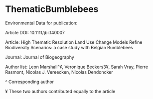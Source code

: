 # ThematicBumblebees
Environmental Data for publication: 


Article DOI: 10.1111/jbi.140007

Article: High Thematic Resolution Land Use Change Models Refine Biodiversity Scenarios: a case study with Belgian Bumblebees

Journal: Journal of Biogeography


Author list: Leon Marshall^¥, Veronique Beckers3¥, Sarah Vray, Pierre Rasmont, Nicolas J. Vereecken, Nicolas Dendoncker

^ Corresponding author

¥ These two authors contributed equally to the article
